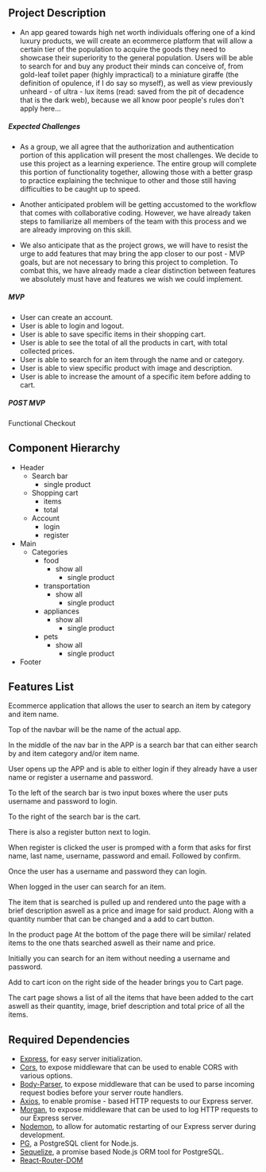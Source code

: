 ## Project Description
- An app geared towards high net worth individuals offering one of a kind luxury products, we will create an ecommerce platform that will allow a certain tier of the population to acquire the goods they need to showcase their superiority to the general population. Users will be able to search for and buy any product their minds can conceive of, from gold-leaf toilet paper (highly impractical) to a miniature giraffe (the definition of opulence, if I do say so myself), as well as view previously unheard - of ultra - lux items (read: saved from the pit of decadence that is the dark web), because we all know poor people's rules don't apply here...
  
##### Expected Challenges
- As a group, we all agree that the authorization and authentication portion of this application will present the most challenges. We decide to use this project as a learning experience. The entire group will complete this portion of functionality together, allowing those with a better grasp to practice explaining the technique to other and those still having difficulties to be caught up to speed.
  
- Another anticipated problem will be getting accustomed to the workflow that comes with collaborative coding. However, we have already taken steps to familiarize all members of the team with this process and we are already improving on this skill.
  
- We also anticipate that as the project grows, we will have to resist the urge to add features that may bring the app closer to our post - MVP goals, but are not necessary to bring this project to completion. To combat this, we have already made a clear distinction between features we absolutely must have and features we wish we could implement.
  
##### MVP 
- User can create an account.
- User is able to login and logout.
- User is able to save specific items in their shopping cart.
- User is able to see the total of all the products in cart, with total collected prices.
- User is able to search for an item through the name and or category.
- User is able to view specific product with image and description.
- User is able to increase the amount of a specific item before adding to cart.
  
  
##### POST MVP
Functional Checkout


## Component Hierarchy
- Header
   - Search bar
       - single product
   - Shopping cart
       - items
       - total
   - Account
       - login
       - register
- Main
   - Categories
       - food
           - show all
               - single product
       - transportation
           - show all
               - single product
       - appliances
           - show all
               - single product
       - pets
           - show all
               - single product
- Footer

## Features List

Ecommerce application that allows the user to search an item by category and item name.


Top of the navbar will be the name of the actual app.

In the middle of the nav bar in the APP is a search bar that can either search by and item category and/or item name.

User opens up the APP and is able to either login if they already have a user name or register a username and password.

To the left of the search bar is two input boxes where the user puts username and password to login.

To the right of the search bar is the cart.

There is also a register button next to login.

When register is clicked the user is promped with a form that asks for first name, last name, username, password and email. Followed by confirm.

Once the user has a username and password they can login.

When logged in the user can search for an item.

The item that is searched is pulled up and rendered unto the page with a brief description aswell as a price and image for said product. Along with a quantity number that can be changed and a add to cart button.

In the product page
At the bottom of the page there will be similar/ related items to the one thats searched aswell as their name and price.

Initially you can search for an item without needing a username and password. 

Add to cart icon on the right side of the header brings you to Cart page.

The cart page shows a list of all the items that have been added to the cart aswell as their quantity, image, brief description and total price of all the items.

## Required Dependencies
- [Express](https://www.npmjs.com/package/express), for easy server initialization.
- [Cors](https://www.npmjs.com/package/cors), to expose middleware that can be used to enable CORS with various options.
- [Body-Parser](https://www.npmjs.com/package/body-parser), to expose middleware that can be used to parse incoming request bodies before your server route handlers.
- [Axios](https://www.npmjs.com/package/axios), to enable promise - based HTTP requests to our Express server.
- [Morgan](https://www.npmjs.com/package/morgan), to expose middleware that can be used to log HTTP requests to our Express server.
- [Nodemon](https://www.npmjs.com/package/nodemon), to allow for automatic restarting of our Express server during development.
- [PG](https://www.npmjs.com/package/pg), a PostgreSQL client for Node.js.
- [Sequelize](https://www.npmjs.com/package/sequelize), a promise based Node.js ORM tool for PostgreSQL.
- [React-Router-DOM](https://www.npmjs.com/package/react-router-dom)